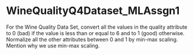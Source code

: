 # WineQualityQ4Dataset_MLAssgn1

For the Wine Quality Data Set, convert all the values in the quality attribute to
0 (bad) if the value is less than or equal to 6 and to 1 (good) otherwise. Normalize
all the other attributes between 0 and 1 by min-max scaling. Mention why we use
min-max scaling.
